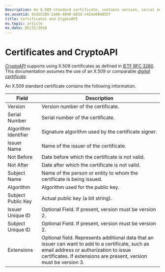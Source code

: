 ```yaml
---
Description: An X.509 standard certificate, contains version, serial number, algorithm identifier, issuer name, valid date range, subject name, algorithm, and subject public key information, and optionally, issuer unique ID, subject unique ID, and extensions.
ms.assetid: 91425185-2a06-4040-b83d-c42ee080d55f
title: Certificates and CryptoAPI
ms.topic: article
ms.date: 05/31/2018
---
```


# Certificates and CryptoAPI

[*CryptoAPI*](../secgloss/c-gly.md) supports using X.509 certificates as defined in [IETF RFC 3280](https://www.ietf.org/rfc/rfc3280.txt). This documentation assumes the use of an X.509 or comparable [*digital certificate*](../secgloss/c-gly.md).

An X.509 standard certificate contains the following information.



| Field                | Description                                                                                                                                                                                                                |
|----------------------|----------------------------------------------------------------------------------------------------------------------------------------------------------------------------------------------------------------------------|
| Version              | Version number of the certificate.                                                                                                                                                                                         |
| Serial Number        | Serial number of the certificate.                                                                                                                                                                                          |
| Algorithm Identifier | Signature algorithm used by the certificate signer.                                                                                                                                                                        |
| Issuer Name          | Name of the issuer of the certificate.                                                                                                                                                                                     |
| Not Before           | Date before which the certificate is not valid.                                                                                                                                                                            |
| Not After            | Date after which the certificate is not valid.                                                                                                                                                                             |
| Subject Name         | Name of the person or entity to whom the certificate is being issued.                                                                                                                                                      |
| Algorithm            | Algorithm used for the public key.                                                                                                                                                                                         |
| Subject Public Key   | Actual public key (a bit string).                                                                                                                                                                                          |
| Issuer Unique ID     | Optional Field. If present, version must be version 2.                                                                                                                                                                     |
| Subject Unique ID    | Optional Field. If present, version must be version 2.                                                                                                                                                                     |
| Extensions           | Optional field. Represents additional data that an issuer can want to add to a certificate, such as email address or authorization to issue certificates. If extensions are present, version must be version 3.<br/> |



 

 

 